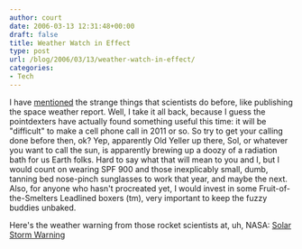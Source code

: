 ```yaml
---
author: court
date: 2006-03-13 12:31:48+00:00
draft: false
title: Weather Watch in Effect
type: post
url: /blog/2006/03/13/weather-watch-in-effect/
categories:
- Tech
---
```


I have [mentioned](http://www.vallentyne.com/blog/archives/2005/05/nice_weather_we.html) the strange things that scientists do before, like publishing the space weather report.  Well, I take it all back, because I guess the pointdexters have actually found something useful this time:  it will be "difficult" to make a cell phone call in 2011 or so.  So try to get your calling done before then, ok?  Yep, apparently Old Yeller up there, Sol, or whatever you want to call the sun, is apparently brewing up a doozy of a radiation bath for us Earth folks.  Hard to say what that will mean to you and I, but I would count on wearing SPF 900 and those inexplicably small, dumb, tanning bed nose-pinch sunglasses to work that year, and maybe the next.  Also, for anyone who hasn't procreated yet, I would invest in some Fruit-of-the-Smelters Leadlined boxers (tm), very important to keep the fuzzy buddies unbaked.

Here's the weather warning from those rocket scientists at, uh, NASA:  [Solar Storm Warning](http://science.nasa.gov/headlines/y2006/10mar_stormwarning.htm?list862664)
